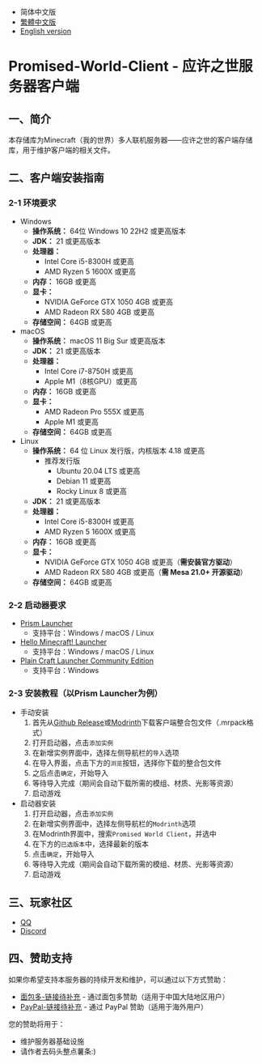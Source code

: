 - 简体中文版
- [繁體中文版](./README_TW.md)
- [English version](./README_EN.md)

# Promised-World-Client - 应许之世服务器客户端

## 一、简介
本存储库为Minecraft（我的世界）多人联机服务器——应许之世的客户端存储库，用于维护客户端的相关文件。

## 二、客户端安装指南
### 2-1 环境要求
- Windows
  - **操作系统：** 64位 Windows 10 22H2 或更高版本
  - **JDK：** 21 或更高版本
  - **处理器：**
    - Intel Core i5-8300H 或更高
    - AMD Ryzen 5 1600X 或更高
  - **内存：** 16GB 或更高
  - **显卡：**
    - NVIDIA GeForce GTX 1050 4GB 或更高
    - AMD Radeon RX 580 4GB 或更高
  - **存储空间：** 64GB 或更高
- macOS
  - **操作系统：** macOS 11 Big Sur 或更高版本
  - **JDK：** 21 或更高版本
  - **处理器：**
    - Intel Core i7-8750H 或更高
    - Apple M1（8核GPU）或更高
  - **内存：** 16GB 或更高
  - **显卡：**
    - AMD Radeon Pro 555X 或更高
    - Apple M1 或更高
  - **存储空间：** 64GB 或更高
- Linux
  - **操作系统：** 64 位 Linux 发行版，内核版本 4.18 或更高
    - 推荐发行版
      - Ubuntu 20.04 LTS 或更高
      - Debian 11 或更高
      - Rocky Linux 8 或更高
  - **JDK：** 21 或更高版本
  - **处理器：**
    - Intel Core i5-8300H 或更高
    - AMD Ryzen 5 1600X 或更高
  - **内存：** 16GB 或更高
  - **显卡：**
    - NVIDIA GeForce GTX 1050 4GB 或更高（**需安装官方驱动**）
    - AMD Radeon RX 580 4GB 或更高（**需 Mesa 21.0+ 开源驱动**）
  - **存储空间：** 64GB 或更高

### 2-2 启动器要求
- [Prism Launcher](https://prismlauncher.org/)
  - 支持平台：Windows / macOS / Linux
- [Hello Minecraft! Launcher](https://hmcl.huangyuhui.net/)
  - 支持平台：Windows / macOS / Linux
- [Plain Craft Launcher Community Edition](https://www.pclc.cc/projects/pcl-ce/)
  - 支持平台：Windows

### 2-3 安装教程（以Prism Launcher为例）
- 手动安装
  1. 首先从[Github Release](https://github.com/Star-River-Studios/Promised-World-Client/releases/latest)或[Modrinth](https://modrinth.com/project/promised-world-client/versions)下载客户端整合包文件（.mrpack格式）
  2. 打开启动器，点击`添加实例`
  3. 在新增实例界面中，选择左侧导航栏的`导入`选项
  4. 在导入界面，点击下方的`浏览`按钮，选择你下载的整合包文件
  5. 之后点击`确定`，开始导入
  6. 等待导入完成（期间会自动下载所需的模组、材质、光影等资源）
  7. 启动游戏
- 启动器安装
  1. 打开启动器，点击`添加实例`
  2. 在新增实例界面中，选择左侧导航栏的`Modrinth`选项
  3. 在Modrinth界面中，搜索`Promised World Client`，并选中
  4. 在下方的`已选版本`中，选择最新的版本
  5. 点击`确定`，开始导入
  6. 等待导入完成（期间会自动下载所需的模组、材质、光影等资源）
  7. 启动游戏

## 三、玩家社区
- [QQ](https://qm.qq.com/q/qZ2TJ0lZdK)
- [Discord](https://discord.gg/j275P4PRzP)

## 四、赞助支持
如果你希望支持本服务器的持续开发和维护，可以通过以下方式赞助：

- [面包多-链接待补充](#) - 通过面包多赞助（适用于中国大陆地区用户）
- [PayPal-链接待补充](#) - 通过 PayPal 赞助（适用于海外用户）

您的赞助将用于：
- 维护服务器基础设施
- 请作者去码头整点薯条:)